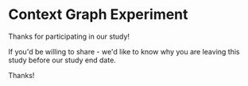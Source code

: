 Context Graph Experiment
========================

Thanks for participating in our study!

If you'd be willing to share - we'd like to know why you are leaving this study before our study end date.

Thanks!
